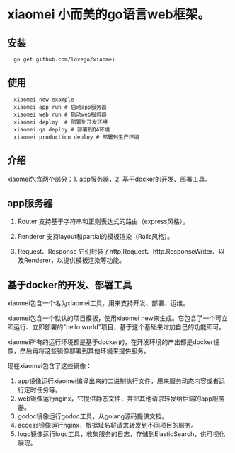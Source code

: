 # xiaomei 小而美的go语言web框架。

## 安装
```
  go get github.com/lovego/xiaomei
```

## 使用
```
  xiaomei new example
  xiaomei app run # 启动app服务器
  xiaomei web run # 启动web服务器
  xiaomei deploy  # 部署到开发环境
  xiaomei qa deploy # 部署到QA环境
  xiaomei production deploy # 部署到生产环境
```

## 介绍
  xiaomei包含两个部分：1. app服务器，2. 基于docker的开发、部署工具。

## app服务器

1. Router 支持基于字符串和正则表达式的路由（express风格）。

2. Renderer 支持layout和partial的模板渲染（Rails风格）。

3. Request、Response 它们封装了http.Request、http.ResponseWriter、以及Renderer，以提供模板渲染等功能。

## 基于docker的开发、部署工具

xiaomei包含一个名为xiaomei工具，用来支持开发、部署、运维。

xiaomei包含一个默认的项目模板，使用xiaomei new来生成。它包含了一个可立即运行、立即部署的"hello world"项目，基于这个基础来增加自己的功能即可。

xiaomei所有的运行环境都是基于docker的，在开发环境的产出都是docker镜像，然后再将这些镜像部署到其他环境来提供服务。

现在xiaomei包含了这些镜像：
1. app镜像运行xiaomei编译出来的二进制执行文件，用来服务动态内容或者运行定时任务等。 
2. web镜像运行nginx，它提供静态文件，并把其他请求转发给后端的app服务器。
3. godoc镜像运行godoc工具，从golang源码提供文档。
4. access镜像运行nginx，根据域名将请求转发到不同项目的服务。
5. logc镜像运行logc工具，收集服务的日志，存储到ElasticSearch，供可视化展现。




